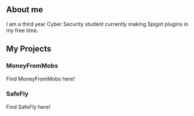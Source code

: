 ## About me
I am a third year Cyber Security student currently making Spigot plugins in my free time.
## My Projects
### MoneyFromMobs
Find MoneyFromMobs here!
### SafeFly
Find SafeFly here!

<!--
**chocolf/chocolf** is a ✨ _special_ ✨ repository because its `README.md` (this file) appears on your GitHub profile.

Here are some ideas to get you started:

- 🔭 I’m currently working on ...
- 🌱 I’m currently learning ...
- 👯 I’m looking to collaborate on ...
- 🤔 I’m looking for help with ...
- 💬 Ask me about ...
- 📫 How to reach me: ...
- 😄 Pronouns: ...
- ⚡ Fun fact: ...
-->
